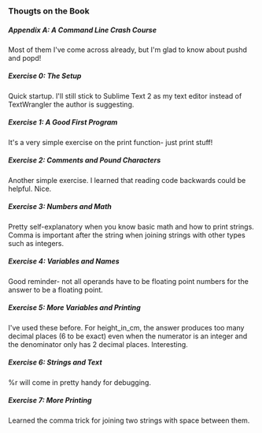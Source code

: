 ### Thougts on the Book

##### Appendix A: A Command Line Crash Course
Most of them I've come across already, but I'm glad to know about pushd and popd!

##### Exercise 0: The Setup
Quick startup. I'll still stick to Sublime Text 2 as my text editor instead of TextWrangler the author is suggesting.

##### Exercise 1: A Good First Program
It's a very simple exercise on the print function- just print stuff!

##### Exercise 2: Comments and Pound Characters
Another simple exercise. I learned that reading code backwards could be helpful. Nice.

##### Exercise 3: Numbers and Math
Pretty self-explanatory when you know basic math and how to print strings. Comma is important after the string when joining strings with other types such as integers.

##### Exercise 4: Variables and Names
Good reminder- not all operands have to be floating point numbers for the answer to be a floating point.

##### Exercise 5: More Variables and Printing
I've used these before. For height_in_cm, the answer produces too many decimal places (6 to be exact) even when the numerator is an integer and the denominator only has 2 decimal places. Interesting.

##### Exercise 6: Strings and Text
%r will come in pretty handy for debugging.

##### Exercise 7: More Printing
Learned the comma trick for joining two strings with space between them.
